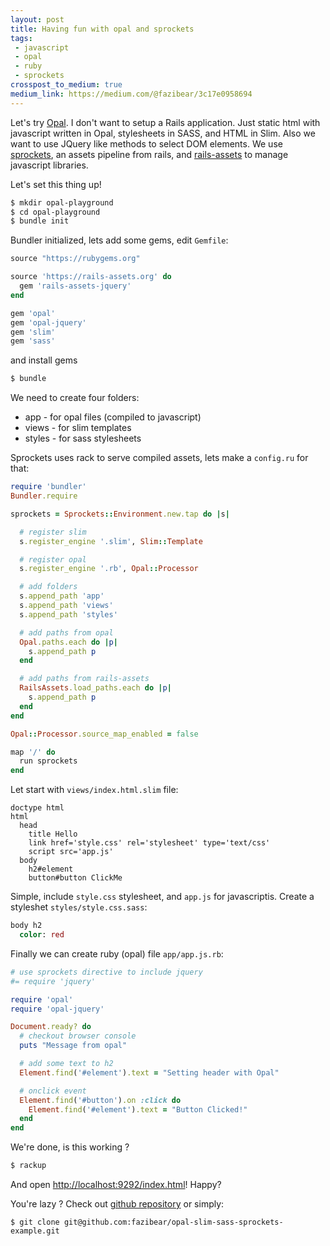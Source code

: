 ```yaml
---
layout: post
title: Having fun with opal and sprockets
tags:
 - javascript
 - opal
 - ruby
 - sprockets
crosspost_to_medium: true
medium_link: https://medium.com/@fazibear/3c17e0958694
---
```


Let's try [Opal](http://opalrb.org). I don't want to setup a Rails application. Just static html with javascript written in Opal, stylesheets in SASS, and HTML in Slim. Also we want to use JQuery like methods to select DOM elements.
We use [sprockets](https://github.com/sstephenson/sprockets), an assets pipeline from rails, and [rails-assets](https://rails-assets.org) to manage javascript libraries.

Let's set this thing up!

```sh
$ mkdir opal-playground
$ cd opal-playground
$ bundle init
```

Bundler initialized, lets add some gems, edit `Gemfile`:

```ruby
source "https://rubygems.org"

source 'https://rails-assets.org' do
  gem 'rails-assets-jquery'
end

gem 'opal'
gem 'opal-jquery'
gem 'slim'
gem 'sass'
```

and install gems

```sh
$ bundle
```

We need to create four folders:

 - app - for opal files (compiled to javascript)
 - views - for slim templates
 - styles - for sass stylesheets

Sprockets uses rack to serve compiled assets, lets make a `config.ru` for that:

```ruby
require 'bundler'
Bundler.require

sprockets = Sprockets::Environment.new.tap do |s|

  # register slim
  s.register_engine '.slim', Slim::Template

  # register opal
  s.register_engine '.rb', Opal::Processor

  # add folders
  s.append_path 'app'
  s.append_path 'views'
  s.append_path 'styles'

  # add paths from opal
  Opal.paths.each do |p|
    s.append_path p
  end

  # add paths from rails-assets
  RailsAssets.load_paths.each do |p|
    s.append_path p
  end
end

Opal::Processor.source_map_enabled = false

map '/' do
  run sprockets
end
```

Let start with `views/index.html.slim` file:

```slim
doctype html
html
  head
    title Hello
    link href='style.css' rel='stylesheet' type='text/css'
    script src='app.js'
  body
    h2#element
    button#button ClickMe
```

Simple, include `style.css` stylesheet, and `app.js` for javascriptis.
Create a styleshet `styles/style.css.sass`:

```sass
body h2
  color: red
```

Finally we can create ruby (opal) file `app/app.js.rb`:

```ruby
# use sprockets directive to include jquery
#= require 'jquery'

require 'opal'
require 'opal-jquery'

Document.ready? do
  # checkout browser console
  puts "Message from opal"

  # add some text to h2
  Element.find('#element').text = "Setting header with Opal"

  # onclick event
  Element.find('#button').on :click do
    Element.find('#element').text = "Button Clicked!"
  end
end
```

We're done, is this working ?

```sh
$ rackup
```

And open [http://localhost:9292/index.html](http://localhost:9292/index.html)! Happy?

You're lazy ? Check out [github repository](https://github.com/fazibear/opal-slim-sass-sprockets-example) or simply:

```
$ git clone git@github.com:fazibear/opal-slim-sass-sprockets-example.git
```
